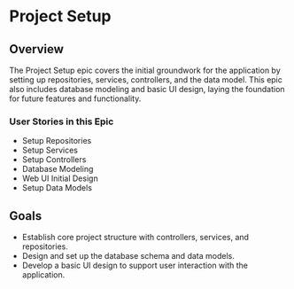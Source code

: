 # Project Setup

## Overview
The Project Setup epic covers the initial groundwork for the application by setting up repositories, services, controllers, and the data model. This epic also includes database modeling and basic UI design, laying the foundation for future features and functionality.

### User Stories in this Epic
- Setup Repositories
- Setup Services
- Setup Controllers
- Database Modeling
- Web UI Initial Design
- Setup Data Models

## Goals
- Establish core project structure with controllers, services, and repositories.
- Design and set up the database schema and data models.
- Develop a basic UI design to support user interaction with the application.